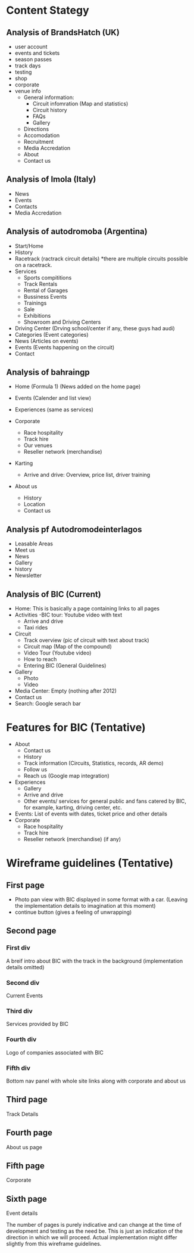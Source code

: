 # Content Stategy
## Analysis of BrandsHatch (UK)
- user account
- events and tickets
- season passes
- track days
- testing
- shop
- corporate
- venue info
  - General information: 
    - Circuit infomration (Map and statistics)
    - Circuit history
    - FAQs
    - Gallery
  - Directions
  - Accomodation
  - Recruitment
  - Media Accredation
  - About 
  - Contact us
## Analysis of Imola (Italy)
- News
- Events
- Contacts
- Media Accredation

## Analysis of autodromoba (Argentina)
- Start/Home
- History
- Racetrack (ractrack circuit details) *there are multiple circuits possible on a racetrack.
- Services
  - Sports compititions
  - Track Rentals
  - Rental of Garages
  - Bussiness Events
  - Trainings
  - Sale
  - Exhibitions
  - Showroom and Driving Centers
- Driving Center (Drving school/center if any, these guys had audi)
- Categories (Event categories)
- News (Articles on events)
- Events (Events happening on the circuit)
- Contact

## Analysis of bahraingp
- Home (Formula 1) (News added on the home page)
- Events (Calender and list view)
- Experiences (same as services)
- Corporate
  - Race hospitality
  - Track hire
  - Our venues
  - Reseller network (merchandise)
- Karting
  - Arrive and drive: Overview, price list, driver training
    
- About us
  - History
  - Location
  - Contact us
  
## Analysis pf Autodromodeinterlagos 
- Leasable Areas
- Meet us
- News
- Gallery
- history
- Newsletter
## Analysis of BIC (Current)
- Home: This is basically a page containing links to all pages
- Activities
  -BIC tour: Youtube video with text
  - Arrive and drive 
  - Taxi rides
- Circuit
  - Track overview (pic of circuit with text about track)
  - Circuit map (Map of the compound)
  - Video Tour (Youtube video)
  - How to reach
  - Entering BIC (General Guidelines)
- Gallery
  - Photo
  - Video
- Media Center: Empty (nothing after 2012)
- Contact us
- Search: Google serach bar 

# Features for BIC (Tentative)
- About
  - Contact us
  - History
  - Track information (Circuits, Statistics, records, AR demo)
  - Follow us
  - Reach us (Google map integration)
- Experiences
  - Gallery
  - Arrive and drive
  - Other events/ services for general public and fans catered by BIC, for example, karting, driving center, etc.
- Events: List of events with dates, ticket price and other details
- Corporate
  - Race hospitality
  - Track hire
  - Reseller network (merchandise) (if any)
  
# Wireframe guidelines (Tentative)
## First page
- Photo pan view with BIC displayed in some format with a car. (Leaving the implementation details to imagination at this moment)
- continue button (gives a feeling of unwrapping)

## Second page
### First div
A breif intro about BIC with the track in the background (implementation details omitted)
### Second div
Current Events 
### Third div
Services provided by BIC

### Fourth div
Logo of companies associated with BIC

### Fifth div
Bottom nav panel with whole site links along with corporate and about us

## Third page 
Track Details

## Fourth page
About us page

## Fifth page
Corporate

## Sixth page
Event details


The number of pages is purely indicative and can change at the time of development and testing as the need be. This is just an indication of the direction in which we will proceed. Actual implementation might differ slightly from this wireframe guidelines.
